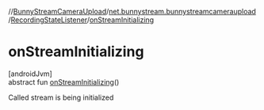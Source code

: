 //[BunnyStreamCameraUpload](../../../index.md)/[net.bunnystream.bunnystreamcameraupload](../index.md)/[RecordingStateListener](index.md)/[onStreamInitializing](on-stream-initializing.md)

# onStreamInitializing

[androidJvm]\
abstract fun [onStreamInitializing](on-stream-initializing.md)()

Called stream is being initialized
